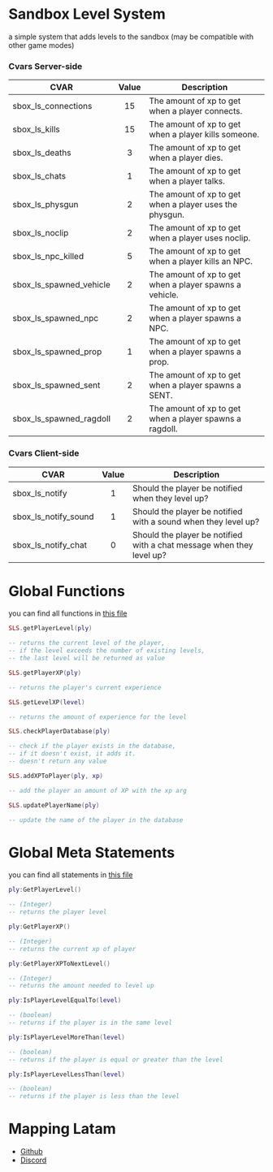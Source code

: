 # Sandbox Level System
a simple system that adds levels to the sandbox (may be compatible with other game modes)

### Cvars Server-side
| CVAR                  | Value | Description   | 
| -------------         | :---: | ------------- |
| sbox_ls_connections   | 15    | The amount of xp to get when a player connects.           |
| sbox_ls_kills         | 15    | The amount of xp to get when a player kills someone.      |
| sbox_ls_deaths        | 3     | The amount of xp to get when a player dies.               |
| sbox_ls_chats         | 1     | The amount of xp to get when a player talks.              |
| sbox_ls_physgun       | 2     | The amount of xp to get when a player uses the physgun.   |
| sbox_ls_noclip        | 2     | The amount of xp to get when a player uses noclip.        |
| sbox_ls_npc_killed    | 5     | The amount of xp to get when a player kills an NPC.       |
| sbox_ls_spawned_vehicle| 2    | The amount of xp to get when a player spawns a vehicle.   |
| sbox_ls_spawned_npc   | 2     | The amount of xp to get when a player spawns a NPC.       |
| sbox_ls_spawned_prop  | 1     | The amount of xp to get when a player spawns a prop.      |
| sbox_ls_spawned_sent  | 2     | The amount of xp to get when a player spawns a SENT.      |
| sbox_ls_spawned_ragdoll| 2    | The amount of xp to get when a player spawns a ragdoll.   |

### Cvars Client-side
| CVAR                  | Value | Description   | 
| -------------         | :---: | ------------- |
| sbox_ls_notify        | 1     | Should the player be notified when they level up? |
| sbox_ls_notify_sound  | 1     | Should the player be notified with a sound when they level up? |
| sbox_ls_notify_chat   | 0     | Should the player be notified with a chat message when they level up? |

# Global Functions
you can find all functions in [this file](https://github.com/SuperCALIENTITO/sbox-levelsystem/blob/main/lua/sbox-levelsystem/shared/sh_core.lua)

```lua
SLS.getPlayerLevel(ply)

-- returns the current level of the player,
-- if the level exceeds the number of existing levels,
-- the last level will be returned as value
```

```lua
SLS.getPlayerXP(ply)

-- returns the player's current experience
```

```lua
SLS.getLevelXP(level)

-- returns the amount of experience for the level
```

```lua
SLS.checkPlayerDatabase(ply)

-- check if the player exists in the database,
-- if it doesn't exist, it adds it.
-- doesn't return any value
```

```lua
SLS.addXPToPlayer(ply, xp)

-- add the player an amount of XP with the xp arg
```

```lua
SLS.updatePlayerName(ply)

-- update the name of the player in the database
```

# Global Meta Statements
you can find all statements in [this file](https://github.com/SuperCALIENTITO/sbox-levelsystem/blob/main/lua/sbox-levelsystem/shared/sh_meta.lua)

```lua
ply:GetPlayerLevel()

-- (Integer)
-- returns the player level
```

```lua
ply:GetPlayerXP()

-- (Integer)
-- returns the current xp of player
```

```lua
ply:GetPlayerXPToNextLevel()

-- (Integer)
-- returns the amount needed to level up
```

```lua
ply:IsPlayerLevelEqualTo(level)

-- (boolean)
-- returns if the player is in the same level
```

```lua
ply:IsPlayerLevelMoreThan(level)

-- (boolean)
-- returns if the player is equal or greater than the level
```

```lua
ply:IsPlayerLevelLessThan(level)

-- (boolean)
-- returns if the player is less than the level
```


# Mapping Latam

- [Github](https://github.com/mapping-latam)
- [Discord](https://discord.gg/GKdJv9ZUMC)
